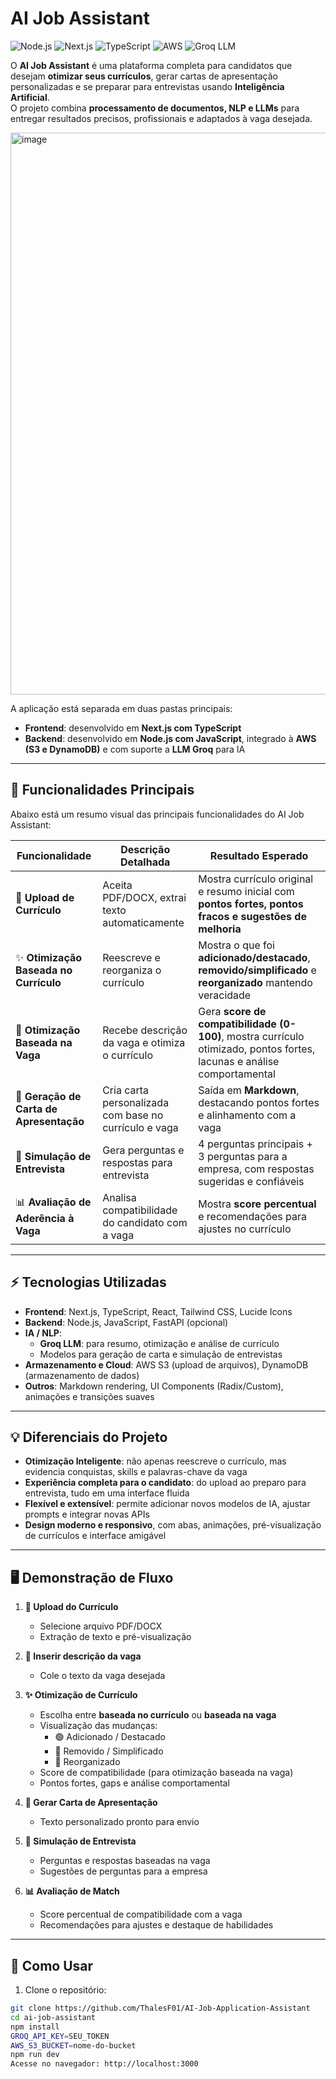 # AI Job Assistant

![Node.js](https://img.shields.io/badge/Node.js-339933?style=flat&logo=node.js)
![Next.js](https://img.shields.io/badge/Next.js-000000?style=flat&logo=next.js)
![TypeScript](https://img.shields.io/badge/TypeScript-3178C6?style=flat&logo=typescript)
![AWS](https://img.shields.io/badge/AWS-232F3E?style=flat&logo=amazon-aws)
![Groq LLM](https://img.shields.io/badge/Groq-FF6F61?style=flat)

O **AI Job Assistant** é uma plataforma completa para candidatos que desejam **otimizar seus currículos**, gerar cartas de apresentação personalizadas e se preparar para entrevistas usando **Inteligência Artificial**.  
O projeto combina **processamento de documentos, NLP e LLMs** para entregar resultados precisos, profissionais e adaptados à vaga desejada.

<img width="1891" height="899" alt="image" src="https://github.com/user-attachments/assets/0cc1f51e-c8f7-489c-b3d5-ae9bb93cbabb" />

A aplicação está separada em duas pastas principais:

- **Frontend**: desenvolvido em **Next.js com TypeScript**  
- **Backend**: desenvolvido em **Node.js com JavaScript**, integrado à **AWS (S3 e DynamoDB)** e com suporte a **LLM Groq** para IA

---

## 📝 Funcionalidades Principais

Abaixo está um resumo visual das principais funcionalidades do AI Job Assistant:

| Funcionalidade | Descrição Detalhada | Resultado Esperado |
|----------------|------------------|-----------------|
| 📄 **Upload de Currículo** | Aceita PDF/DOCX, extrai texto automaticamente | Mostra currículo original e resumo inicial com **pontos fortes, pontos fracos e sugestões de melhoria** |
| ✨ **Otimização Baseada no Currículo** | Reescreve e reorganiza o currículo | Mostra o que foi **adicionado/destacado**, **removido/simplificado** e **reorganizado** mantendo veracidade |
| 🎯 **Otimização Baseada na Vaga** | Recebe descrição da vaga e otimiza o currículo | Gera **score de compatibilidade (0-100)**, mostra currículo otimizado, pontos fortes, lacunas e análise comportamental |
| 📝 **Geração de Carta de Apresentação** | Cria carta personalizada com base no currículo e vaga | Saída em **Markdown**, destacando pontos fortes e alinhamento com a vaga |
| 💬 **Simulação de Entrevista** | Gera perguntas e respostas para entrevista | 4 perguntas principais + 3 perguntas para a empresa, com respostas sugeridas e confiáveis |
| 📊 **Avaliação de Aderência à Vaga** | Analisa compatibilidade do candidato com a vaga | Mostra **score percentual** e recomendações para ajustes no currículo |

---

## ⚡ Tecnologias Utilizadas

- **Frontend**: Next.js, TypeScript, React, Tailwind CSS, Lucide Icons  
- **Backend**: Node.js, JavaScript, FastAPI (opcional)  
- **IA / NLP**:
  - **Groq LLM**: para resumo, otimização e análise de currículo
  - Modelos para geração de carta e simulação de entrevistas
- **Armazenamento e Cloud**: AWS S3 (upload de arquivos), DynamoDB (armazenamento de dados)
- **Outros**: Markdown rendering, UI Components (Radix/Custom), animações e transições suaves

---

## 💡 Diferenciais do Projeto

- **Otimização Inteligente**: não apenas reescreve o currículo, mas evidencia conquistas, skills e palavras-chave da vaga  
- **Experiência completa para o candidato**: do upload ao preparo para entrevista, tudo em uma interface fluida  
- **Flexível e extensível**: permite adicionar novos modelos de IA, ajustar prompts e integrar novas APIs  
- **Design moderno e responsivo**, com abas, animações, pré-visualização de currículos e interface amigável  

---

## 🖥 Demonstração de Fluxo

1. **📄 Upload do Currículo**
   - Selecione arquivo PDF/DOCX  
   - Extração de texto e pré-visualização  

2. **📌 Inserir descrição da vaga**
   - Cole o texto da vaga desejada  

3. **✨ Otimização de Currículo**
   - Escolha entre **baseada no currículo** ou **baseada na vaga**  
   - Visualização das mudanças:
     - 🟢 Adicionado / Destacado  
     - 🔴 Removido / Simplificado  
     - 🔄 Reorganizado  
   - Score de compatibilidade (para otimização baseada na vaga)  
   - Pontos fortes, gaps e análise comportamental  

4. **📝 Gerar Carta de Apresentação**
   - Texto personalizado pronto para envio  

5. **💬 Simulação de Entrevista**
   - Perguntas e respostas baseadas na vaga  
   - Sugestões de perguntas para a empresa  

6. **📊 Avaliação de Match**
   - Score percentual de compatibilidade com a vaga  
   - Recomendações para ajustes e destaque de habilidades

---

## 🚀 Como Usar

1. Clone o repositório:
```bash
git clone https://github.com/ThalesF01/AI-Job-Application-Assistant
cd ai-job-assistant
npm install
GROQ_API_KEY=SEU_TOKEN
AWS_S3_BUCKET=nome-do-bucket
npm run dev
Acesse no navegador: http://localhost:3000
